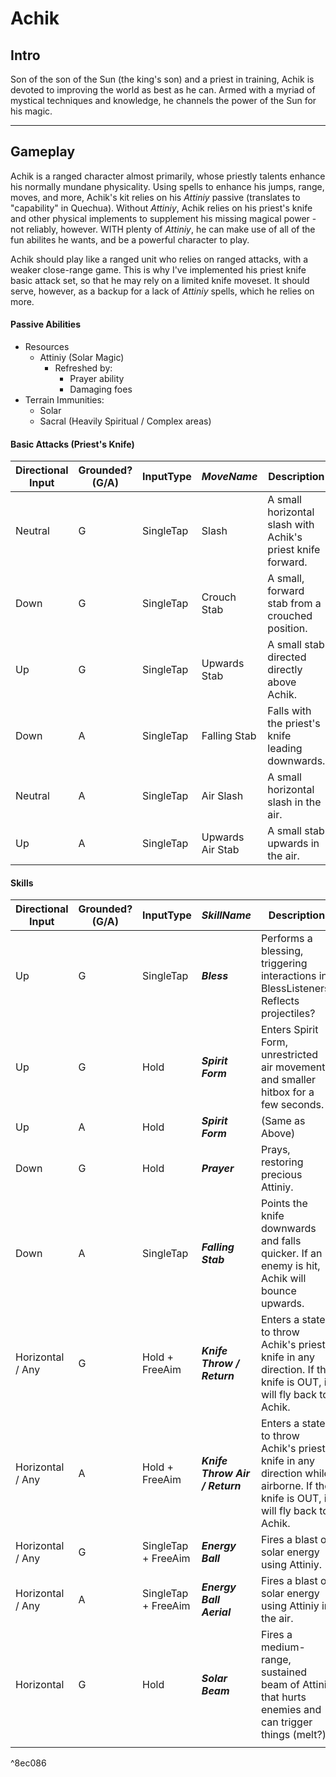 # Achik

## Intro
Son of the son of the Sun (the king's son) and a priest in training, Achik is devoted to improving the world as best as he can. Armed with a myriad of mystical techniques and knowledge, he channels the power of the Sun for his magic.

---

## Gameplay
Achik is a ranged character almost primarily, whose priestly talents enhance his normally mundane physicality. Using spells to enhance his jumps, range, moves, and more, Achik's kit relies on his *Attiniy* passive (translates to "capability" in Quechua). Without *Attiniy*, Achik relies on his priest's knife and other physical implements to supplement his missing magical power - not reliably, however. WITH plenty of *Attiniy*, he can make use of all of the fun abilites he wants, and be a powerful character to play.

Achik should play like a ranged unit who relies on ranged attacks, with a weaker close-range game. This is why I've implemented his priest knife basic attack set, so that he may rely on a limited knife moveset. It should serve, however, as a backup for a lack of *Attiniy* spells, which he relies on more.

#### Passive Abilities
- Resources
	- Attiniy (Solar Magic)
		- Refreshed by:
			- Prayer ability
			- Damaging foes
- Terrain Immunities:
	- Solar
	- Sacral (Heavily Spiritual / Complex areas)

#### Basic Attacks (Priest's Knife)
| **Directional Input** | **Grounded? (G/A)** | **InputType** | _MoveName_ | **Description** |
|---|---|---|---|---|
| Neutral | G | SingleTap | Slash | A small horizontal slash with Achik's priest knife forward. |
| Down | G | SingleTap | Crouch Stab | A small, forward stab from a crouched position. |
| Up | G | SingleTap | Upwards Stab | A small stab directed directly above Achik. |
| Down | A | SingleTap | Falling Stab | Falls with the priest's knife leading downwards. |
| Neutral | A | SingleTap | Air Slash | A small horizontal slash in the air. |
| Up | A | SingleTap | Upwards Air Stab | A small stab upwards in the air. |

#### Skills
| **Directional Input** | **Grounded? (G/A)** | **InputType** | _SkillName_ | **Description** |
|---|---|---|---|---|
| Up | G | SingleTap | **_Bless_** | Performs a blessing, triggering interactions in BlessListeners.<br>Reflects projectiles? |
| Up | G | Hold | **_Spirit Form_** | Enters Spirit Form, unrestricted air movement and smaller hitbox for a few seconds. |
| Up | A | Hold | **_Spirit Form_** | (Same as Above) |
| Down | G | Hold | **_Prayer_** | Prays, restoring precious Attiniy. |
| Down | A | SingleTap | **_Falling Stab_** | Points the knife downwards and falls quicker. If an enemy is hit, Achik will bounce upwards. |
| Horizontal / Any | G | Hold + FreeAim | **_Knife Throw / Return_** | Enters a state to throw Achik's priest knife in any direction. If the knife is OUT, it will fly back to Achik. |
| Horizontal / Any | A | Hold + FreeAim | **_Knife Throw Air / Return_** | Enters a state to throw Achik's priest knife in any direction while airborne. If the knife is OUT, it will fly back to Achik. |
| Horizontal / Any | G | SingleTap + FreeAim | **_Energy Ball_** | Fires a blast of solar energy using Attiniy. |
| Horizontal / Any | A  | SingleTap + FreeAim | **_Energy Ball Aerial_** | Fires a blast of solar energy using Attiniy in the air. |
| Horizontal | G | Hold | **_Solar Beam_** | Fires a medium-range, sustained beam of Attiniy that hurts enemies and can trigger things (melt?) |
|  |  |  |  |  |

^8ec086

